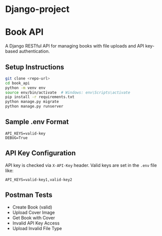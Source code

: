 # Django-project

# Book API
A Django RESTful API for managing books with file uploads and API key-based authentication.

## Setup Instructions
```bash
git clone <repo-url>
cd book_api
python -m venv env
source env/bin/activate  # Windows: env\Scripts\activate
pip install -r requirements.txt
python manage.py migrate
python manage.py runserver
```

## Sample .env Format
```env
API_KEYS=valid-key
DEBUG=True
```

## API Key Configuration
API key is checked via `X-API-Key` header. Valid keys are set in the `.env` file like:
```env
API_KEYS=valid-key1,valid-key2
```

## Postman Tests
- Create Book (valid)
- Upload Cover Image
- Get Book with Cover
- Invalid API Key Access
- Upload Invalid File Type

